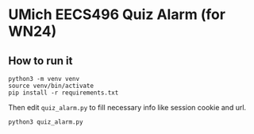 # UMich EECS496 Quiz Alarm (for WN24)

## How to run it

```shell
python3 -m venv venv
source venv/bin/activate
pip install -r requirements.txt
```

Then edit `quiz_alarm.py` to fill necessary info like session cookie and url.

```shell
python3 quiz_alarm.py
```
